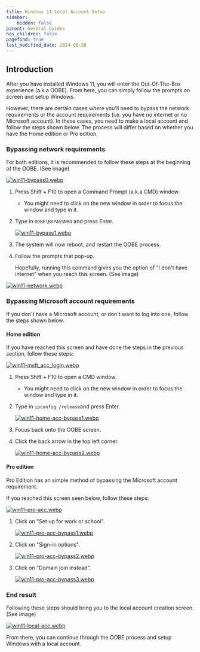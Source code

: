 ```yaml
---
title: Windows 11 Local Account Setup 
sidebar:
    hidden: false
parent: General Guides
has_children: false
pagefind: true
last_modified_date: 2024-06-28
---
```


## Introduction
After you have installed Windows 11, you will enter the Out-Of-The-Box experience (a.k.a OOBE). From here, you can simply follow the prompts on screen and setup Windows. 

However, there are certain cases where you'll need to bypass the network requirements or the account requirements (i.e. you have no internet or no Microsoft account). In these cases, you need to make a local account and follow the steps shown below. The process will differ based on whether you have the Home edition or Pro edition.

### Bypassing network requirements 
For both editions, it is recommended to follow these steps at the beginning of the OOBE. (See image) 

[![win11-bypass0.webp](../../../assets/install-11/win11-bypass0.webp)](../../../assets/install-11/win11-bypass0.webp)

1. Press Shift + F10 to open a Command Prompt (a.k.a CMD) window.
     - You might need to click on the new window in order to focus the window and type in it.
2. Type in `OOBE\BYPASSNRO` and press Enter.

    [![win11-bypass1.webp](../../../assets/install-11/win11-bypass1.webp)](../../../assets/install-11/win11-bypass1.webp)

3. The system will now reboot, and restart the OOBE process. 

4. Follow the prompts that pop-up. 

    Hopefully, running this command gives you the option of "I don't have internet" when you reach this screen. (See image)

[![win11-network.webp](../../../assets/install-11/win11-network.webp)](../../../assets/install-11/win11-network.webp)

### Bypassing Microsoft account requirements
If you don't have a Microsoft account, or don't want to log into one, follow the steps shown below. 
#### Home edition
If you have reached this screen and have done the steps in the previous section, follow these steps: 

[![win11-msft_acc_login.webp](../../../assets/install-11/win11-msft_acc_login.webp)](../../../assets/install-11/win11-msft_acc_login.webp)

1. Press Shift + F10 to open a CMD window.
     - You might need to click on the new window in order to focus the window and type in it. 

2. Type in `ipconfig /release`and press Enter. 

     [![win11-home-acc-bypass1.webp](../../../assets/install-11/win11-home-acc-bypass1.webp)](../../../assets/install-11/win11-home-acc-bypass1.webp)

3. Focus back onto the OOBE screen. 

4. Click the back arrow in the top left corner. 

     [![win11-home-acc-bypass2.webp](../../../assets/install-11/win11-home-acc-bypass2.webp)](../../../assets/install-11/win11-home-acc-bypass2.webp)

#### Pro edition
Pro Edition has an simple method of bypassing the Microsoft account requirement. 

If you reached this screen seen below, follow these steps: 

[![win11-pro-acc.webp](../../../assets/install-11/win11-pro-acc.webp)](../../../assets/install-11/win11-pro-acc.webp)

1. Click on "Set up for work or school". 

     [![win11-pro-acc-bypass1.webp](../../../assets/install-11/win11-pro-acc-bypass1.webp)](../../../assets/install-11/win11-pro-acc-bypass1.webp)


2. Click on "Sign-in options". 

     [![win11-pro-acc-bypass2.webp](../../../assets/install-11/win11-pro-acc-bypass2.webp)](../../../assets/install-11/win11-pro-acc-bypass2.webp)


3. Click on "Domain join instead".

     [![win11-pro-acc-bypass3.webp](../../../assets/install-11/win11-pro-acc-bypass3.webp)](../../../assets/install-11/win11-pro-acc-bypass3.webp)

### End result
Following these steps should bring you to the local account creation screen. (See image) 

[![win11-local-acc.webp](../../../assets/install-11/win11-local-acc.webp)](../../../assets/install-11/win11-local-acc.webp)


From there, you can continue through the OOBE process and setup Windows with a local account.  


